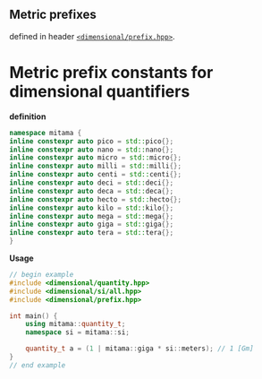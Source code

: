 Metric prefixes
---------------

defined in header [`<dimensional/prefix.hpp>`]().

# Metric prefix constants for dimensional quantifiers

**definition**

```cpp
namespace mitama {
inline constexpr auto pico = std::pico{};
inline constexpr auto nano = std::nano{};
inline constexpr auto micro = std::micro{};
inline constexpr auto milli = std::milli{};
inline constexpr auto centi = std::centi{};
inline constexpr auto deci = std::deci{};
inline constexpr auto deca = std::deca{};
inline constexpr auto hecto = std::hecto{};
inline constexpr auto kilo = std::kilo{};
inline constexpr auto mega = std::mega{};
inline constexpr auto giga = std::giga{};
inline constexpr auto tera = std::tera{};
}
```

**Usage** 

```cpp
// begin example
#include <dimensional/quantity.hpp>
#include <dimensional/si/all.hpp>
#include <dimensional/prefix.hpp>

int main() {
    using mitama::quantity_t;
    namespace si = mitama::si;

    quantity_t a = (1 | mitama::giga * si::meters); // 1 [Gm]
}
// end example
```